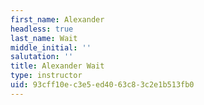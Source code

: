 ```yaml
---
first_name: Alexander
headless: true
last_name: Wait
middle_initial: ''
salutation: ''
title: Alexander Wait
type: instructor
uid: 93cff10e-c3e5-ed40-63c8-3c2e1b513fb0
---
```


